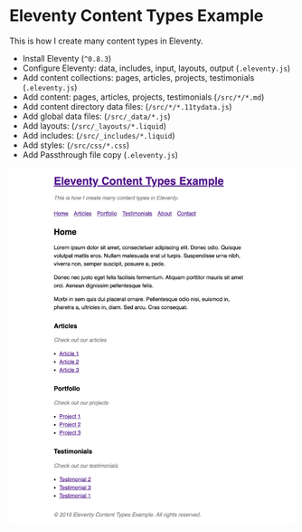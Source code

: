 # Eleventy Content Types Example

This is how I create many content types in Eleventy.

- Install Eleventy (`^0.8.3`)
- Configure Eleventy: data, includes, input, layouts, output (`.eleventy.js`)
- Add content collections: pages, articles, projects, testimonials (`.eleventy.js`)
- Add content: pages, articles, projects, testimonials (`/src/*/*.md`)
- Add content directory data files: (`/src/*/*.11tydata.js`)
- Add global data files: (`/src/_data/*.js`)
- Add layouts: (`/src/_layouts/*.liquid`)
- Add includes: (`/src/_includes/*.liquid`)
- Add styles: (`/src/css/*.css`)
- Add Passthrough file copy (`.eleventy.js`)

![Screenshot](https://raw.githubusercontent.com/paulshryock/Eleventy-Content-Types-Example/master/screenshot.png)